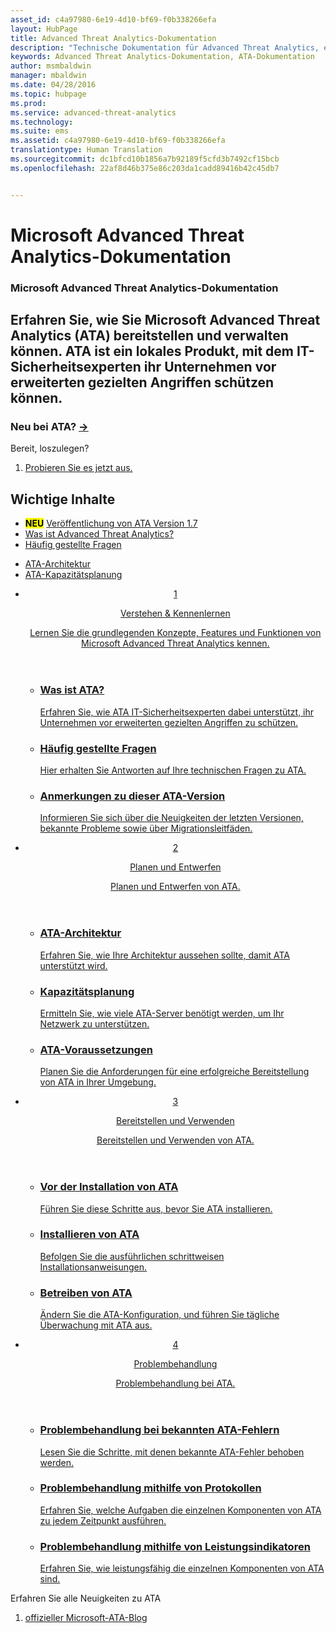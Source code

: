 ```yaml
---
asset_id: c4a97980-6e19-4d10-bf69-f0b338266efa
layout: HubPage
title: Advanced Threat Analytics-Dokumentation
description: "Technische Dokumentation für Advanced Threat Analytics, einen Microsoft Sicherheitsdienst."
keywords: Advanced Threat Analytics-Dokumentation, ATA-Dokumentation
author: msmbaldwin
manager: mbaldwin
ms.date: 04/28/2016
ms.topic: hubpage
ms.prod: 
ms.service: advanced-threat-analytics
ms.technology: 
ms.suite: ems
ms.assetid: c4a97980-6e19-4d10-bf69-f0b338266efa
translationtype: Human Translation
ms.sourcegitcommit: dc1bfcd10b1856a7b92189f5cfd3b7492cf15bcb
ms.openlocfilehash: 22af8d46b375e86c203da1cadd89416b42c45db7


---
```

# <a name="microsoft-advanced-threat-analytics-documentation"></a>Microsoft Advanced Threat Analytics-Dokumentation
<article id="main">
    <section id="hero-content">
      <h1>Microsoft Advanced Threat Analytics-Dokumentation</h1>
      <h2>Erfahren Sie, wie Sie Microsoft Advanced Threat Analytics (ATA) bereitstellen und verwalten können. ATA ist ein lokales Produkt, mit dem IT-Sicherheitsexperten ihr Unternehmen vor erweiterten gezielten Angriffen schützen können.</h2>
      <h3>Neu bei ATA? <a href="http://go.microsoft.com/fwlink/?LinkId=816859" target="_blank">&rarr;</a></h3>
    </section>
    <aside class="alert section-border">
      <p>Bereit, loszulegen?</p>
      <ol class="action-list">
        <li><a href="https://www.microsoft.com/evalcenter/evaluate-microsoft-advanced-threat-analytics" target="_blank" class="button-bordered button-translucent">Probieren Sie es jetzt aus.</a></li>
      </ol>
    </aside>
    <section id="featured" class="container">
      <h2 class="section-heading"><span class="icon icon-warning"></span> Wichtige Inhalte</h2>
      <div class="features row">
        <ul class="column column-half">
          <li><mark><b>NEU</b></mark> <a href="/advanced-threat-analytics/understand-explore/whats-new-version-1.7">Veröffentlichung von ATA Version 1.7</a></li>
          <li><a href="/advanced-threat-analytics/understand-explore/what-is-ata">Was ist Advanced Threat Analytics?</a></li>
          <li><a href="/advanced-threat-analytics/understand-explore/ata-technical-faq">Häufig gestellte Fragen</a></li>
        </ul>
        <ul class="column column-half">
          <li><a href="/advanced-threat-analytics/plan-design/ata-architecture">ATA-Architektur</a></li>
          <li><a href="/advanced-threat-analytics/plan-design/ata-capacity-planning">ATA-Kapazitätsplanung</a></li>        </ul>
      </div>
    </section>
    <div id="journeys">
      <section class="container">
        <ul class="journeys-list">
          <li class="journey-step">
            <header class="journey-step-header row">
              <a href="/advanced-threat-analytics/understand-explore/what-is-ata">
                <div class="title column-third">
                  <span class="step-number">1</span>
                  <p>Verstehen &amp; Kennenlernen</p>
                </div>
                <p class="description column-two-thirds">Lernen Sie die grundlegenden Konzepte, Features und Funktionen von Microsoft Advanced Threat Analytics kennen.
                </p>
              </a>
            </header>
            <section class="journey-step-elements content">
              <ul class="row">
                <li class="column-third">
                  <a href="/advanced-threat-analytics/understand-explore/what-is-ata">
                    <h3>Was ist ATA?</h3>
                    <p>Erfahren Sie, wie ATA IT-Sicherheitsexperten dabei unterstützt, ihr Unternehmen vor erweiterten gezielten Angriffen zu schützen.</p>
                  </a>
                </li>
                <li class="column-third">
                  <a href="/advanced-threat-analytics/understand-explore/ata-technical-faq">
                    <h3>Häufig gestellte Fragen</h3>
                    <p>Hier erhalten Sie Antworten auf Ihre technischen Fragen zu ATA.</p>
                  </a>
                </li>
                <li class="column-third">
                  <a href="/advanced-threat-analytics/understand-explore/whats-new-version-1.7">
                    <h3>Anmerkungen zu dieser ATA-Version</h3>
                    <p>Informieren Sie sich über die Neuigkeiten der letzten Versionen, bekannte Probleme sowie über Migrationsleitfäden.</p>
                  </a>
                </li>
              </ul>
            </section>
          </li>
          <li class="journey-step">
            <header class="journey-step-header row">
              <a href="/advanced-threat-analytics/plan-design/ata-architecture">
                <div class="title column-third">
                  <span class="step-number">2</span>
                  <p>Planen und Entwerfen</p>
                </div>
                <p class="description column-two-thirds">Planen und Entwerfen von ATA.
                </p>
              </a>
            </header>
            <section class="journey-step-elements content">
              <ul class="row">
                <li class="column-third">
                  <a href="/advanced-threat-analytics/plan-design/ata-architecture">
                    <h3>ATA-Architektur</h3>
                    <p>Erfahren Sie, wie Ihre Architektur aussehen sollte, damit ATA unterstützt wird.</p>
                  </a>
                </li>
                <li class="column-third">
                  <a href="/advanced-threat-analytics/plan-design/ata-capacity-planning">
                    <h3>Kapazitätsplanung</h3>
                    <p>Ermitteln Sie, wie viele ATA-Server benötigt werden, um Ihr Netzwerk zu unterstützen.</p>
                  </a>
                </li>
                <li class="column-third">
                  <a href="/advanced-threat-analytics/plan-design/ata-prerequisites">
                    <h3>ATA-Voraussetzungen</h3>
                    <p>Planen Sie die Anforderungen für eine erfolgreiche Bereitstellung von ATA in Ihrer Umgebung.</p>
                  </a>
                </li>
              </ul>
            </section>
          </li>
          <li class="journey-step">
            <header class="journey-step-header row">
              <a href="/advanced-threat-analytics/deploy-use/configure-port-mirroring">
                <div class="title column-third">
                  <span class="step-number">3</span>
                  <p>Bereitstellen und Verwenden</p>
                </div>
                <p class="description column-two-thirds">Bereitstellen und Verwenden von ATA.
                </p>
              </a>
            </header>
            <section class="journey-step-elements content">
              <ul class="row">
                <li class="column-third">
                  <a href="/advanced-threat-analytics/deploy-use/configure-port-mirroring">
                    <h3>Vor der Installation von ATA</h3>
                    <p>Führen Sie diese Schritte aus, bevor Sie ATA installieren.</p>
                  </a>
                </li>
                <li class="column-third">
                  <a href="/advanced-threat-analytics/deploy-use/install-ata-step1">
                    <h3>Installieren von ATA</h3>
                    <p>Befolgen Sie die ausführlichen schrittweisen Installationsanweisungen.</p>
                  </a>
                </li>
                <li class="column-third">
                  <a href="/advanced-threat-analytics/deploy-use/modifying-ata-config-centerip">
                    <h3>Betreiben von ATA</h3>
                    <p>Ändern Sie die ATA-Konfiguration, und führen Sie tägliche Überwachung mit ATA aus.</p>
                  </a>
                </li>
            </section>
          </li>
          <li class="journey-step">
            <header class="journey-step-header row">
              <a href="/advanced-threat-analytics/troubleshoot/troubleshooting-ata-known-errors">
                <div class="title column-third">
                  <span class="step-number">4</span>
                  <p>Problembehandlung</p>
                </div>
                <p class="description column-two-thirds">Problembehandlung bei ATA.
                </p>
              </a>
            </header>
            <section class="journey-step-elements content">
              <ul class="row">
                <li class="column-third">
                  <a href="/advanced-threat-analytics/troubleshoot/troubleshooting-ata-known-errors">
                    <h3>Problembehandlung bei bekannten ATA-Fehlern</h3>
                    <p>Lesen Sie die Schritte, mit denen bekannte ATA-Fehler behoben werden.</p>
                  </a>
                </li>
                <li class="column-third">
                  <a href="/advanced-threat-analytics/troubleshoot/troubleshooting-ata-using-logs">
                    <h3>Problembehandlung mithilfe von Protokollen</h3>
                    <p>Erfahren Sie, welche Aufgaben die einzelnen Komponenten von ATA zu jedem Zeitpunkt ausführen.</p>
                  </a>
                </li>
                <li class="column-third">
                  <a href="/advanced-threat-analytics/troubleshoot/troubleshooting-ata-using-perf-counters">
                    <h3>Problembehandlung mithilfe von Leistungsindikatoren</h3>
                    <p>Erfahren Sie, wie leistungsfähig die einzelnen Komponenten von ATA sind.</p>
                  </a>
                </li>
              </ul>
            </section>
          </li>
        </ul>
      </section>
    </div>
    <aside class="alert alert-social">
      <p>Erfahren Sie alle Neuigkeiten zu ATA</p>
      <ol class="action-list">
        <li><a href="http://blogs.technet.com/b/ata/" target="_blank" class="button-bordered button-translucent">offizieller Microsoft-ATA-Blog</a></li>
      </ol>
    </aside>
</article>



<!--HONumber=Jan17_HO2-->


